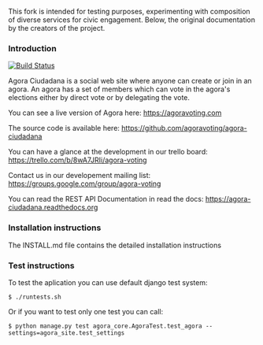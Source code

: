 This fork is intended for testing purposes, experimenting with composition of diverse services for civic engagement. Below, the original documentation by the creators of the project. 

### Introduction

[![Build Status](https://api.travis-ci.org/agoraciudadana/agora-ciudadana.png?branch=v2)](https://travis-ci.org/agoraciudadana/agora-ciudadana)

Agora Ciudadana is a social web site where anyone can create or join in an agora.
An agora has a set of members which can vote in the agora's elections either by
direct vote or by delegating the vote.

You can see a live version of Agora here: https://agoravoting.com

The source code is available here: https://github.com/agoravoting/agora-ciudadana

You can have a glance at the development in our trello board: 
https://trello.com/b/8wA7JRIi/agora-voting

Contact us in our developement mailing list:
https://groups.google.com/group/agora-voting

You can read the REST API Documentation in read the docs:
https://agora-ciudadana.readthedocs.org

### Installation instructions

The INSTALL.md file contains the detailed installation instructions

### Test instructions

To test the aplication you can use default django test system:

    $ ./runtests.sh

Or if you want to test only one test you can call:

    $ python manage.py test agora_core.AgoraTest.test_agora --settings=agora_site.test_settings
